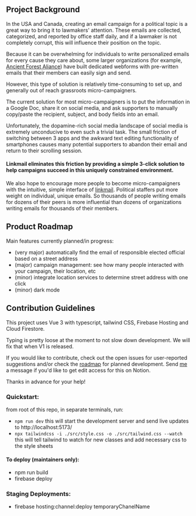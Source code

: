 ## Project Background

In the USA and Canada, creating an email campaign for a political topic is a great way to bring it to lawmakers' attention. These emails are collected, categorized, and reported by office staff daily, and if a lawmaker is not completely corrupt, this will influence their position on the topic.

Because it can be overwhelming for individuals to write personalized emails for every cause they care about, some larger organizations (for example, [Ancient Forest Aliance](https://ancientforestalliance.org/take-action-for-forests/call-for-ecosystem-based-targets/)) have built dedicated webforms with pre-written emails that their members can easily sign and send.

However, this type of solution is relatively time-consuming to set up, and generally out of reach grassroots micro-campaigners.

The current solution for most micro-campaigners is to put the information in a Google Doc, share it on social media, and ask supporters to manually copy/paste the recipient, subject, and body fields into an email.

Unfortunately, the dopamine-rich social media landscape of social media is extremely unconducive to even such a trivial task. The small friction of switching between 3 apps and the awkward text editing functionality of smartphones causes many potential supporters to abandon their email and return to their scrolling session. 

#### Linkmail eliminates this friction by providing a simple 3-click solution to help campaigns succeed in this uniquely constrained environment.

We also hope to encourage more people to become micro-campaigners with the intuitive, simple interface of [linkmail](https://linkmail.noal.dev). Political staffers put more weight on individual, unique emails. So thousands of people writing emails for dozens of their peers is more influential than dozens of organizations writing emails for thousands of their members.

## Product Roadmap

Main features currently planned/in progress:

- (very major) automatically find the email of responsible elected official based on a street address
- (major) campaign management: see how many people interacted with your campaign, their location, etc
- (minor) integrate location services to determine street address with one click
- (minor) dark mode

## Contribution Guidelines

This project uses Vue 3 with typescript, tailwind CSS, Firebase Hosting and Cloud Firestore.

Typing is pretty loose at the moment to not slow down development. We will fix that when V1 is released. 

If you would like to contribute, check out the open issues for user-reported suggestions and/or check the [roadmap](https://noal.notion.site/LINKMAIL-10949879f7704c5eb459a2965b11a3d5) for planned development. Send [me](https://github.com/noalbalint) a message if you'd like to get edit access for this on Notion.

Thanks in advance for your help!


### Quickstart: 
from root of this repo, in separate terminals, run:
- `npm run dev` 
this will start the development server and send live updates to http://localhost:5173/ 
- `npx tailwindcss -i ./src/style.css -o ./src/tailwind.css --watch`
this will tell tailwind to watch for new classes and add necessary css to the style sheets

#### To deploy (maintainers only):
- npm run build
- firebase deploy

### Staging Deployments:
- firebase hosting:channel:deploy temporaryChanelName
